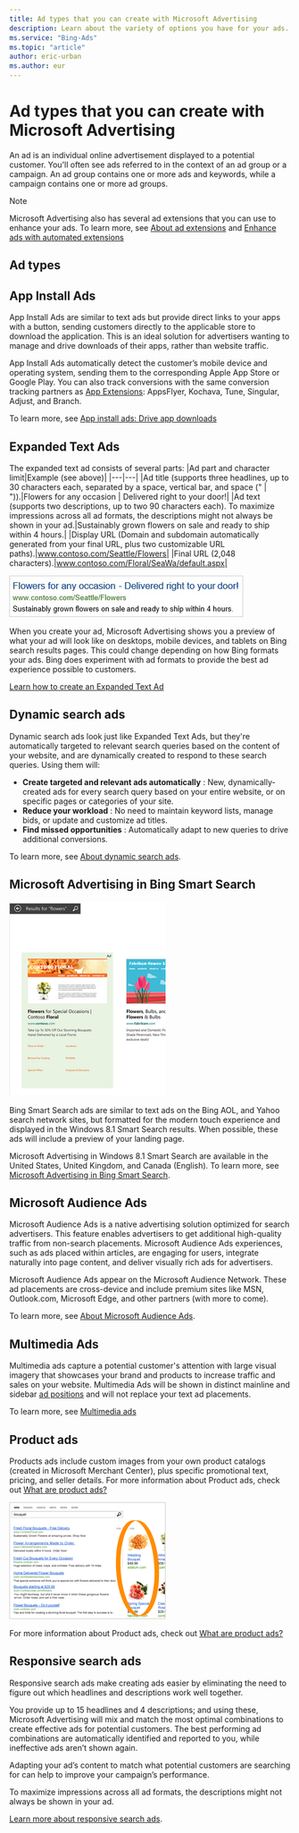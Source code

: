 ```yaml
---
title: Ad types that you can create with Microsoft Advertising
description: Learn about the variety of options you have for your ads.
ms.service: "Bing-Ads"
ms.topic: "article"
author: eric-urban
ms.author: eur
---
```


# Ad types that you can create with Microsoft Advertising

An ad is an individual online advertisement displayed to a potential customer. You'll often see ads referred to in the context of an ad group or a campaign. An ad group contains one or more ads and keywords, while a campaign contains one or more ad groups.

> [!NOTE]
> Microsoft Advertising also has several ad extensions that you can use to enhance your ads. To learn more, see [About ad extensions](./hlp_BA_CONC_AboutAdExtensions.md) and [Enhance ads with automated extensions](./hlp_BA_CONC_AutomatedExtensions.md)

## Ad types

## App Install Ads
App Install Ads are similar to text ads but provide direct links to your apps with a button, sending customers directly to the applicable store to download the application. This is an ideal solution for advertisers wanting to manage and drive downloads of their apps, rather than website traffic.

App Install Ads automatically detect the customer’s mobile device and operating system, sending them to the corresponding Apple App Store or Google Play. You can also track conversions with the same conversion tracking partners as [App Extensions](./hlp_BA_CONC_AdExtensionAppExtension.md): AppsFlyer, Kochava, Tune, Singular, Adjust, and Branch.

To learn more, see [App install ads: Drive app downloads](./hlp_BA_CONC_AppInstallAds.md)

## Expanded Text Ads
The expanded text ad consists of several parts:
|Ad part and character limit|Example (see above)|
|---|---|
|Ad title (supports three headlines, up to 30 characters each, separated by a space, vertical bar, and space (" | ")).|Flowers for any occasion | Delivered right to your door!|
|Ad text (supports two descriptions, up to two 90 characters each).              To maximize impressions across all ad formats, the descriptions might not always be shown in your ad.|Sustainably grown flowers on sale and ready to ship within 4 hours.|
|Display URL (Domain and subdomain automatically generated from your final URL, plus two customizable URL paths).|www.contoso.com/Seattle/Flowers|
|Final URL (2,048 characters).|www.contoso.com/Floral/SeaWa/default.aspx|

![An example of an Expanded Text Ad.](../images/BA_Misc_ExpandedTextAd.jpg)

When you create your ad, Microsoft Advertising  shows you a preview of what your ad will look like on desktops,  mobile devices, and tablets on Bing  search results pages. This could change depending on how Bing  formats your ads. Bing  does experiment with ad formats to provide the best ad experience possible to customers.

[Learn how to create an Expanded Text Ad](./hlp_BA_PROC_CreateEXTA.md)

## Dynamic search ads
Dynamic search ads look just like Expanded Text Ads, but they're automatically targeted to relevant search queries based on the content of your website, and are dynamically created to respond to these search queries. Using them will:

- **Create targeted and relevant ads automatically** : New, dynamically-created ads for every search query based on your entire website, or on specific pages or categories of your site.
- **Reduce your workload** : No need to maintain keyword lists, manage bids, or update and customize ad titles.
- **Find missed opportunities** : Automatically adapt to new queries to drive additional conversions.

To learn more, see [About dynamic search ads](./hlp_BA_CONC_DynamicSearchAds.md).

## Microsoft Advertising in Bing Smart Search
![An example of a Bing Smart Search ad.](../images/BA_Conc_SmartSearchExample-Small.png)

Bing Smart Search ads are similar to text ads on the Bing AOL, and Yahoo search network sites, but formatted for the modern touch experience and displayed in the Windows 8.1 Smart Search results. When possible, these ads will include a preview of your landing page.

Microsoft Advertising in Windows 8.1 Smart Search are available in the United States, United Kingdom, and Canada (English). To learn more, see [Microsoft Advertising in Bing Smart Search](./hlp_BA_CONC_AboutSearchCharmAds.md).

## Microsoft Audience Ads
Microsoft Audience Ads is a native advertising solution optimized for search advertisers. This feature enables advertisers to get additional high-quality traffic from non-search placements. Microsoft Audience Ads experiences, such as ads placed within articles, are engaging for users, integrate naturally into page content, and deliver visually rich ads for advertisers.

Microsoft Audience Ads appear on the Microsoft Audience Network. These ad placements are cross-device and include premium sites like MSN, Outlook.com, Microsoft Edge, and other partners (with more to come).

To learn more, see [About Microsoft Audience Ads](./hlp_BA_CONC_NativeAds.md).

## Multimedia Ads
Multimedia ads capture a potential customer's attention with large visual imagery that showcases your brand and products to increase traffic and sales on your website. Multimedia Ads will be shown in distinct mainline and sidebar [ad positions](./hlp_BA_CONC_WhatIsAdPosition.md) and will not replace your text ad placements.

To learn more, see [Multimedia ads](./hlp_BA_CONC_MMA_Search.md)

## Product ads
Products ads include custom images from your         own product catalogs (created in Microsoft Merchant Center), plus specific promotional         text, pricing, and seller details. For more information about Product ads, check out [What are product ads?](./hlp_BA_CONC_AboutProductAds.md)

![An example of a product ad.](../images/BA_ScreenCap_ProductAdsExample-Small.png)

For more information about Product ads, check out [What are product ads?](./hlp_BA_CONC_AboutProductAds.md)

## Responsive search ads
Responsive search ads make creating ads easier by eliminating the need to figure out which headlines and descriptions work well together.

You provide up to 15 headlines and 4 descriptions; and using these, Microsoft Advertising will mix and match the most optimal combinations to create effective ads for potential customers. The best performing ad combinations are automatically identified and reported to you, while ineffective ads aren’t shown again.

Adapting your ad’s content to match what potential customers are searching for can help to improve your campaign’s performance.

To maximize impressions across all ad formats, the descriptions might not always be shown in your ad.

[Learn more about responsive search ads](./hlp_BA_CONC_ResponsiveSearchAds.md).


